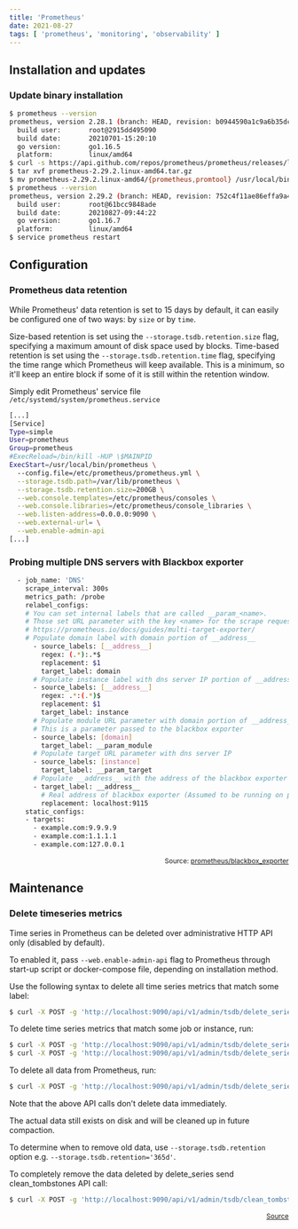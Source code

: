 ```yaml
---
title: 'Prometheus'
date: 2021-08-27
tags: [ 'prometheus', 'monitoring', 'observability' ]
---
```


## Installation and updates

### Update binary installation

```bash
$ prometheus --version
prometheus, version 2.28.1 (branch: HEAD, revision: b0944590a1c9a6b35dc5a696869f75f422b107a1)
  build user:       root@2915dd495090
  build date:       20210701-15:20:10
  go version:       go1.16.5
  platform:         linux/amd64
$ curl -s https://api.github.com/repos/prometheus/prometheus/releases/latest | grep browser_download_url | grep linux-amd64 | cut -d '"' -f 4 | wget -i -
$ tar xvf prometheus-2.29.2.linux-amd64.tar.gz
$ mv prometheus-2.29.2.linux-amd64/{prometheus,promtool} /usr/local/bin/
$ prometheus --version
prometheus, version 2.29.2 (branch: HEAD, revision: 752c4f11ae86effa9a46f017f2feb66730c67ed8)
  build user:       root@61bcc9848ade
  build date:       20210827-09:44:22
  go version:       go1.16.7
  platform:         linux/amd64
$ service prometheus restart
```

## Configuration

### Prometheus data retention

While Prometheus' data retention is set to 15 days by default, it can easily be
configured one of two ways: by `size` or by `time`.  

Size-based retention is set using the `--storage.tsdb.retention.size` flag, 
specifying a maximum amount of disk space used by blocks. Time-based retention
is set using the `--storage.tsdb.retention.time` flag, specifying the time
range which Prometheus will keep available. This is a minimum, so it'll keep an
entire block if some of it is still within the retention window.

Simply edit Prometheus' service file `/etc/systemd/system/prometheus.service`

```bash hl_lines="10"
[...]
[Service]
Type=simple
User=prometheus
Group=prometheus
#ExecReload=/bin/kill -HUP \$MAINPID
ExecStart=/usr/local/bin/prometheus \
  --config.file=/etc/prometheus/prometheus.yml \
  --storage.tsdb.path=/var/lib/prometheus \
  --storage.tsdb.retention.size=200GB \
  --web.console.templates=/etc/prometheus/consoles \
  --web.console.libraries=/etc/prometheus/console_libraries \
  --web.listen-address=0.0.0.0:9090 \
  --web.external-url= \
  --web.enable-admin-api
[...]
```

### Probing multiple DNS servers with Blackbox exporter

```bash
  - job_name: 'DNS'
    scrape_interval: 300s
    metrics_path: /probe
    relabel_configs:
    # You can set internal labels that are called __param_<name>.
    # Those set URL parameter with the key <name> for the scrape request.
    # https://prometheus.io/docs/guides/multi-target-exporter/
    # Populate domain label with domain portion of __address__
      - source_labels: [__address__]
        regex: (.*):.*$
        replacement: $1
        target_label: domain
      # Populate instance label with dns server IP portion of __address__
      - source_labels: [__address__]
        regex: .*:(.*)$
        replacement: $1
        target_label: instance
      # Populate module URL parameter with domain portion of __address__
      # This is a parameter passed to the blackbox exporter
      - source_labels: [domain]
        target_label: __param_module
      # Populate target URL parameter with dns server IP
      - source_labels: [instance]
        target_label: __param_target
      # Populate __address__ with the address of the blackbox exporter to hit
      - target_label: __address__
        # Real address of blackbox exporter (Assumed to be running on port 9115 on localhost)
        replacement: localhost:9115
    static_configs:
    - targets:
      - example.com:9.9.9.9
      - example.com:1.1.1.1
      - example.com:127.0.0.1
```

<p style="font-size: 12px" align="right">
    Source: <a href="https://github.com/prometheus/blackbox_exporter/issues/51#issuecomment-385169368">prometheus/blackbox_exporter</a>
</p>

## Maintenance

### Delete timeseries metrics

Time series in Prometheus can be deleted over administrative HTTP API only
(disabled by default).

To enabled it, pass `--web.enable-admin-api` flag to Prometheus through start-up
script or docker-compose file, depending on installation method.

Use the following syntax to delete all time series metrics that match some
label:

```bash
$ curl -X POST -g 'http://localhost:9090/api/v1/admin/tsdb/delete_series?match[]={foo="bar"}'
```

To delete time series metrics that match some job or instance, run:

```bash
$ curl -X POST -g 'http://localhost:9090/api/v1/admin/tsdb/delete_series?match[]={job="node_exporter"}'
$ curl -X POST -g 'http://localhost:9090/api/v1/admin/tsdb/delete_series?match[]={instance="10.0.1.100:9100"}'
```

To delete all data from Prometheus, run:

```bash
$ curl -X POST -g 'http://localhost:9090/api/v1/admin/tsdb/delete_series?match[]={__name__=~".+"}'
```

Note that the above API calls don’t delete data immediately.

The actual data still exists on disk and will be cleaned up in future
compaction.

To determine when to remove old data, use
`--storage.tsdb.retention` option e.g. `--storage.tsdb.retention='365d'`.

To completely remove the data deleted by delete_series send clean_tombstones
API call:

```bash
$ curl -X POST -g 'http://localhost:9090/api/v1/admin/tsdb/clean_tombstones'
```

<p style="font-size: 12px" align="right">
    <a href="https://www.shellhacks.com/prometheus-delete-time-series-metrics"/>Source</a>
</p>
